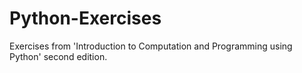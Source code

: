 # Python-Exercises
Exercises from 'Introduction to Computation and Programming using Python' second edition.

